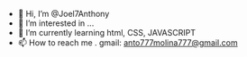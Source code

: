 - 👋 Hi, I’m @Joel7Anthony
- 👀 I’m interested in ...
- 🌱 I’m currently learning  html, CSS, JAVASCRIPT
- 📫 How to reach me .  gmail: anto777molina777@gmail.com

<!---
Joel7Anthony/Joel7Anthony is a ✨ special ✨ repository because its `README.md` (this file) appears on your GitHub profile.
You can click the Preview link to take a look at your changes.
--->
